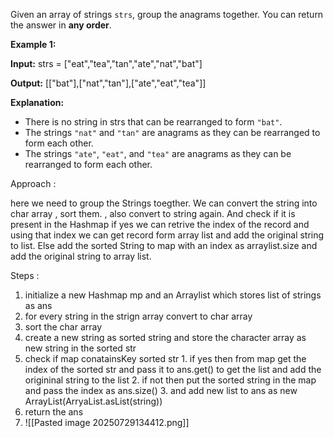 Given an array of strings `strs`, group the anagrams together. You can return the answer in **any order**.

**Example 1:**

**Input:** strs = ["eat","tea","tan","ate","nat","bat"]

**Output:** [["bat"],["nat","tan"],["ate","eat","tea"]]

**Explanation:**

- There is no string in strs that can be rearranged to form `"bat"`.
- The strings `"nat"` and `"tan"` are anagrams as they can be rearranged to form each other.
- The strings `"ate"`, `"eat"`, and `"tea"` are anagrams as they can be rearranged to form each other.


Approach :

here we need to group the Strings toegther. We can convert the string into char array ,  sort them. , also convert to string again. And check if it is present in the Hashmap if yes we can retrive the index of the record and using that index we can get record form array list and add the original string to list. Else add the sorted String to map with an index as arraylist.size  and add the original string to array list.


Steps :
1. initialize a new Hashmap mp and an Arraylist which stores list of strings as ans
2. for every string in the strign array convert to char array
3. sort the char array
4. create a new string as sorted string and store the character array as new string in the sorted str
5. check if map conatainsKey sorted str 
		1. if yes then from map get the index of the sorted str and pass it to ans.get() to get the list and add the origininal string to the list 
		2. if not then put the sorted string in the map and pass the index as ans.size()
		3. and add new list to ans as new ArrayList(ArryaList.asList(string))
6. return the ans
7. ![[Pasted image 20250729134412.png]]